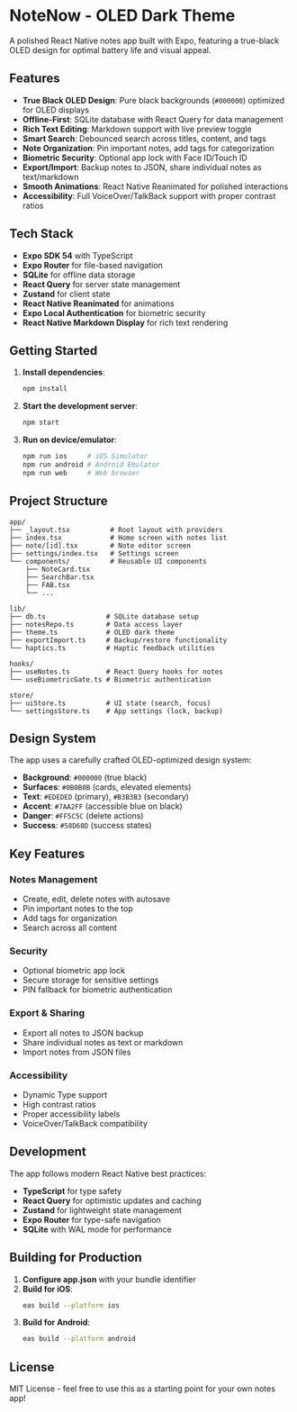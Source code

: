 # NoteNow - OLED Dark Theme

A polished React Native notes app built with Expo, featuring a true-black OLED design for optimal battery life and visual appeal.

## Features

- **True Black OLED Design**: Pure black backgrounds (`#000000`) optimized for OLED displays
- **Offline-First**: SQLite database with React Query for data management
- **Rich Text Editing**: Markdown support with live preview toggle
- **Smart Search**: Debounced search across titles, content, and tags
- **Note Organization**: Pin important notes, add tags for categorization
- **Biometric Security**: Optional app lock with Face ID/Touch ID
- **Export/Import**: Backup notes to JSON, share individual notes as text/markdown
- **Smooth Animations**: React Native Reanimated for polished interactions
- **Accessibility**: Full VoiceOver/TalkBack support with proper contrast ratios

## Tech Stack

- **Expo SDK 54** with TypeScript
- **Expo Router** for file-based navigation
- **SQLite** for offline data storage
- **React Query** for server state management
- **Zustand** for client state
- **React Native Reanimated** for animations
- **Expo Local Authentication** for biometric security
- **React Native Markdown Display** for rich text rendering

## Getting Started

1. **Install dependencies**:
   ```bash
   npm install
   ```

2. **Start the development server**:
   ```bash
   npm start
   ```

3. **Run on device/emulator**:
   ```bash
   npm run ios     # iOS Simulator
   npm run android # Android Emulator
   npm run web     # Web browser
   ```

## Project Structure

```
app/
├── _layout.tsx          # Root layout with providers
├── index.tsx            # Home screen with notes list
├── note/[id].tsx        # Note editor screen
├── settings/index.tsx   # Settings screen
└── components/          # Reusable UI components
    ├── NoteCard.tsx
    ├── SearchBar.tsx
    ├── FAB.tsx
    └── ...

lib/
├── db.ts               # SQLite database setup
├── notesRepo.ts        # Data access layer
├── theme.ts            # OLED dark theme
├── exportImport.ts     # Backup/restore functionality
└── haptics.ts          # Haptic feedback utilities

hooks/
├── useNotes.ts         # React Query hooks for notes
└── useBiometricGate.ts # Biometric authentication

store/
├── uiStore.ts          # UI state (search, focus)
└── settingsStore.ts    # App settings (lock, backup)
```

## Design System

The app uses a carefully crafted OLED-optimized design system:

- **Background**: `#000000` (true black)
- **Surfaces**: `#0B0B0B` (cards, elevated elements)
- **Text**: `#EDEDED` (primary), `#B3B3B3` (secondary)
- **Accent**: `#7AA2FF` (accessible blue on black)
- **Danger**: `#FF5C5C` (delete actions)
- **Success**: `#58D68D` (success states)

## Key Features

### Notes Management
- Create, edit, delete notes with autosave
- Pin important notes to the top
- Add tags for organization
- Search across all content

### Security
- Optional biometric app lock
- Secure storage for sensitive settings
- PIN fallback for biometric authentication

### Export & Sharing
- Export all notes to JSON backup
- Share individual notes as text or markdown
- Import notes from JSON files

### Accessibility
- Dynamic Type support
- High contrast ratios
- Proper accessibility labels
- VoiceOver/TalkBack compatibility

## Development

The app follows modern React Native best practices:

- **TypeScript** for type safety
- **React Query** for optimistic updates and caching
- **Zustand** for lightweight state management
- **Expo Router** for type-safe navigation
- **SQLite** with WAL mode for performance

## Building for Production

1. **Configure app.json** with your bundle identifier
2. **Build for iOS**:
   ```bash
   eas build --platform ios
   ```
3. **Build for Android**:
   ```bash
   eas build --platform android
   ```

## License

MIT License - feel free to use this as a starting point for your own notes app!
